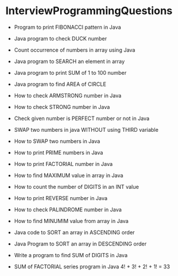 # InterviewProgrammingQuestions

* Program to print FIBONACCI pattern in Java

* Java program to check DUCK number

* Count occurrence of numbers in array using Java

* Java program to SEARCH an element in array

* Java program to print SUM of 1 to 100 number

* Java program to find AREA of CIRCLE

* How to check ARMSTRONG number in Java

* How to check STRONG number in Java

* Check given number is PERFECT number or not in Java

* SWAP two numbers in java WITHOUT using THIRD variable

* How to SWAP two numbers in Java

* How to print PRIME numbers in Java

* How to print FACTORIAL number in Java

* How to find MAXIMUM value in array in Java

* How to count the number of DIGITS in an INT value

* How to print REVERSE number in Java

* How to check PALINDROME number in Java

* How to find MINUMIM value from array in Java

* Java code to SORT an array in ASCENDING order

* Java Program to SORT an array in DESCENDING order

* Write a program to find SUM of DIGITS in Java

* SUM of FACTORIAL series program in Java 4! + 3! + 2! + 1! = 33
